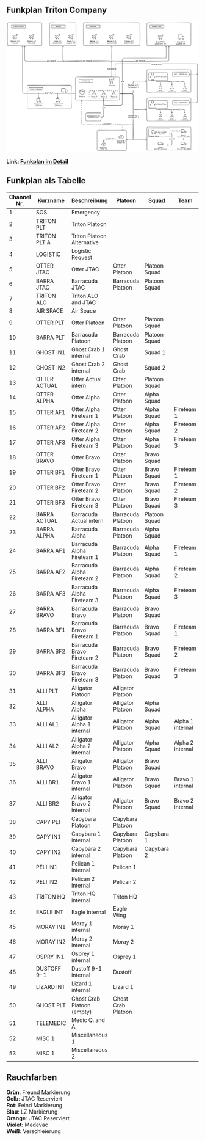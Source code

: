 ## Funkplan Triton Company

![Image](./assets/tacops-2-radio-communication-plan.png)

**Link: [Funkplan im Detail](./assets/tacops-2-radio-communication-plan.png)**   

## Funkplan als Tabelle

<style>
.radio-communication-plan { 
  /* SOS - Emergency */
  table tbody tr:nth-child(1) { background-color: var(--logistic-table-medic-only-color);  }

  /* Triton Platoon */
  table tbody tr:nth-child(n+2):nth-child(-n+3) { background-color: var(--logistic-table-lead-color);  }

  table tbody tr:nth-child(n+5):nth-child(-n+8) { background-color: var(--logistic-table-air-color);  }

  table tbody tr:nth-child(9) { background-color: var(--logistic-table-infantry-color);  }
  table tbody tr:nth-child(10) { background-color: var(--logistic-table-infantry-color);  }

  table tbody tr:nth-child(11) { background-color: var(--logistic-table-lead-color);  }
  table tbody tr:nth-child(12) { background-color: var(--logistic-table-lead-color);  }

  /* Otter and Barracuda */
  table tbody tr:nth-child(n+13):nth-child(-n+30) { background-color: var(--logistic-table-infantry-color);  }
  /* Alligator */
  table tbody tr:nth-child(n+31):nth-child(-n+37) { background-color: var(--logistic-table-vehicle-color);  }
  /* Logistic */
  table tbody tr:nth-child(n+38):nth-child(-n+42) { background-color: var(--logistic-table-logistic-only-color);  }
  /* Triton HQ internal */
  table tbody tr:nth-child(43) { background-color: var(--logistic-table-lead-color);  }

  /* Air Assets except Logistic */
  table tbody tr:nth-child(n+44):nth-child(-n+47) { background-color: var(--logistic-table-air-color);  }

  /* Dustoff 9-1 */
  table tbody tr:nth-child(48) { background-color: var(--logistic-table-medic-color);}
  /* Lizard */
  table tbody tr:nth-child(49) { background-color: var(--logistic-table-medic-only-color);  }

}
</style>

<div markdown="1" class="logistic-table radio-communication-plan">

| Channel Nr. | Kurzname     | Beschreibung               | Platoon            | Squad         | Team             |
| ----------- | ------------ | -------------------------- | ------------------ | ------------- | ---------------- |
| 1           | SOS          | Emergency                  |                    |               |                  |
| 2           | TRITON PLT   | Triton Platoon             |                    |               |                  |
| 3           | TRITON PLT A | Triton Platoon Alternative |                    |               |                  |
| 4           | LOGISTIC     | Logistic Request           |                    |               |                  |
| 5           | OTTER JTAC   | Otter JTAC                 | Otter Platoon      | Platoon Squad |                  |
| 6           | BARRA JTAC   | Barracuda JTAC             | Barracuda Platoon  | Platoon Squad |                  |
| 7           | TRITON ALO   | Triton ALO and JTAC        |                    |               |                  |
| 8           | AIR SPACE    | Air Space                  |                    |               |                  |
| 9           | OTTER PLT    | Otter Platoon              | Otter Platoon      | Platoon Squad |                  |
| 10          | BARRA PLT    | Barracuda Platoon          | Barracuda Platoon  | Platoon Squad |                  |
| 11          | GHOST IN1    | Ghost Crab 1 internal      | Ghost Crab         | Squad 1       |                  |
| 12          | GHOST IN2    | Ghost Crab 2 internal      | Ghost Crab         | Squad 2       |                  |
| 13          | OTTER ACTUAL | Otter Actual intern        | Otter Platoon      | Platoon Squad |                  |
| 14          | OTTER ALPHA  | Otter Alpha                | Otter Platoon      | Alpha Squad   |                  |
| 15          | OTTER AF1    | Otter Alpha Fireteam 1     | Otter Platoon      | Alpha Squad   | Fireteam 1       |
| 16          | OTTER AF2    | Otter Alpha Fireteam 2     | Otter Platoon      | Alpha Squad   | Fireteam 2       |
| 17          | OTTER AF3    | Otter Alpha Fireteam 3     | Otter Platoon      | Alpha Squad   | Fireteam 3       |
| 18          | OTTER BRAVO  | Otter Bravo                | Otter Platoon      | Bravo Squad   |                  |
| 19          | OTTER BF1    | Otter Bravo Fireteam 1     | Otter Platoon      | Bravo Squad   | Fireteam 1       |
| 20          | OTTER BF2    | Otter Bravo Fireteam 2     | Otter Platoon      | Bravo Squad   | Fireteam 2       |
| 21          | OTTER BF3    | Otter Bravo Fireteam 3     | Otter Platoon      | Bravo Squad   | Fireteam 3       |
| 22          | BARRA ACTUAL | Barracuda Actual intern    | Barracuda Platoon  | Platoon Squad |                  |
| 23          | BARRA ALPHA  | Barracuda Alpha            | Barracuda Platoon  | Alpha Squad   |                  |
| 24          | BARRA AF1    | Barracuda Alpha Fireteam 1 | Barracuda Platoon  | Alpha Squad   | Fireteam 1       |
| 25          | BARRA AF2    | Barracuda Alpha Fireteam 2 | Barracuda Platoon  | Alpha Squad   | Fireteam 2       |
| 26          | BARRA AF3    | Barracuda Alpha Fireteam 3 | Barracuda Platoon  | Alpha Squad   | Fireteam 3       |
| 27          | BARRA BRAVO  | Barracuda Bravo            | Barracuda Platoon  | Bravo Squad   |                  |
| 28          | BARRA BF1    | Barracuda Bravo Fireteam 1 | Barracuda Platoon  | Bravo Squad   | Fireteam 1       |
| 29          | BARRA BF2    | Barracuda Bravo Fireteam 2 | Barracuda Platoon  | Bravo Squad   | Fireteam 2       |
| 30          | BARRA BF3    | Barracuda Bravo Fireteam 3 | Barracuda Platoon  | Bravo Squad   | Fireteam 3       |
| 31          | ALLI PLT     | Alligator Platoon          | Alligator Platoon  |               |                  |
| 32          | ALLI ALPHA   | Alligator Alpha            | Alligator Platoon  | Alpha Squad   |                  |
| 33          | ALLI AL1     | Alligator Alpha 1 internal | Alligator Platoon  | Alpha Squad   | Alpha 1 internal |
| 34          | ALLI AL2     | Alligator Alpha 2 internal | Alligator Platoon  | Alpha Squad   | Alpha 2 internal |
| 35          | ALLI BRAVO   | Alligator Bravo            | Alligator Platoon  | Bravo Squad   |                  |
| 36          | ALLI BR1     | Alligator Bravo 1 internal | Alligator Platoon  | Bravo Squad   | Bravo 1 internal |
| 37          | ALLI BR2     | Alligator Bravo 2 internal | Alligator Platoon  | Bravo Squad   | Bravo 2 internal |
| 38          | CAPY PLT     | Capybara Platoon           | Capybara Platoon   |               |                  |
| 39          | CAPY IN1     | Capybara 1 internal        | Capybara Platoon   | Capybara 1    |                  |
| 40          | CAPY IN2     | Capybara 2 internal        | Capybara Platoon   | Capybara 2    |                  |
| 41          | PELI IN1     | Pelican 1 internal         | Pelican 1          |               |                  |
| 42          | PELI IN2     | Pelican 2 internal         | Pelican 2          |               |                  |
| 43          | TRITON HQ    | Triton HQ internal         | Triton HQ          |               |                  |
| 44          | EAGLE INT    | Eagle internal             | Eagle Wing         |               |                  |
| 45          | MORAY IN1    | Moray 1 internal           | Moray 1            |               |                  |
| 46          | MORAY IN2    | Moray 2 internal           | Moray 2            |               |                  |
| 47          | OSPRY IN1    | Osprey 1 internal          | Osprey 1           |               |                  |
| 48          | DUSTOFF 9-1  | Dustoff 9-1 internal       | Dustoff            |               |                  |
| 49          | LIZARD INT   | Lizard 1 internal          | Lizard 1           |               |                  |
| 50          | GHOST PLT    | Ghost Crab Platoon (empty) | Ghost Crab Platoon |               |                  |
| 51          | TELEMEDIC    | Medic Q. and A.            |                    |               |                  |
| 52          | MISC 1       | Miscellaneous 1            |                    |               |                  |
| 53          | MISC 1       | Miscellaneous 2            |                    |               |                  |

</div>

## Rauchfarben

**Grün**: Freund Markierung  
**Gelb**: JTAC Reserviert  
**Rot**: Feind Markierung  
**Blau**: LZ Markierung  
**Orange**: JTAC Reserviert  
**Violet**: Medevac  
**Weiß**: Verschleierung

